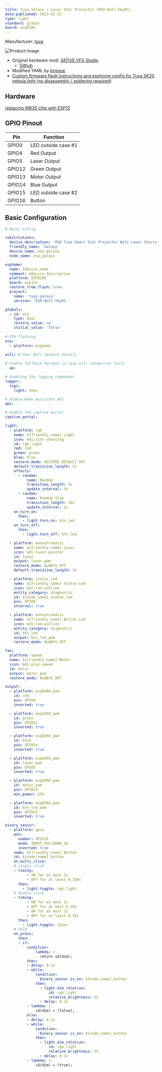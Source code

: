 ```yaml
---
title: Tuya Galaxy / Laser Star Projector (RSH-WiFi-Sky01)
date-published: 2023-01-23
type: light
standard: global
board: esp8266
---
```


Manufacturer: [tuya](https://expo.tuya.com/smart/lighting/ambient-lighting/star-projector/CT9cn91vklm6mj-CT9cn98zo9cbv5-CTatr28ahrby2u)

![Product Image](/Sky01.jpg "Product Image")

- Original hardware mod: [3ATIVE VFX Studio](https://www.youtube.com/watch?v=YwHWbcuztuY&ab_channel=3ATIVEVFXStudio)
  - [Github](https://github.com/3ative/nebula-Light)
- Modified YAML by [kireque](https://github.com/kireque/esphome_nebula_light)
- [Custom firmware flash instructions and esphome config for Tuya SK20 nebula light (no disassembly / soldering required)](https://github.com/M4GNV5/esphome-SK20-Nebula-Light)

## Hardware

[replacing WB3S chip with ESP12](https://github.com/kireque/esphome_nebula_light#tuya-wb3s)

## GPIO Pinout

| Pin    | Function             |
| ------ | -------------------- |
| GPIO0  | LED outside case #1  |
| GPIO4  | Red Output           |
| GPIO5  | Laser Output         |
| GPIO12 | Green Output         |
| GPIO13 | Motor Output         |
| GPIO14 | Blue Output          |
| GPIO15 | LED outside case #2  |
| GPIO16 | Button               |

## Basic Configuration

```yaml
# Basic Config

substitutions:
  device_description: 'RSH Tuya Smart Star Projector WiFi Laser Starry Projector Waving Led Colorful Home Atmosphere Light Wireless Control'
  friendly_name: 'Galaxy'
  device_name: esp-galaxy
  node_name: esp_galaxy

esphome:
  name: $device_name
  comment: $device_description
  platform: ESP8266
  board: esp12e
  restore_from_flash: true
  project:
    name: 'tuya.galaxy'
    version: 'RSH-WiFi-Sky01'

globals:
  - id: dim
    type: bool
    restore_value: no
    initial_value: 'false'
    
# OTA flashing
ota:
  - platform: esphome

wifi: # Your Wifi network details
  
# Enable fallback hotspot in case wifi connection fails  
  ap:

# Enabling the logging component
logger:
  logs:
    light: none

# Enable Home Assistant API
api:

# Enable the captive portal
captive_portal:

light:
  - platform: rgb
    name: ${friendly_name} Light
    icon: mdi:star-shooting
    id: rgb_light
    red: red
    green: green
    blue: blue
    restore_mode: RESTORE_DEFAULT_OFF
    default_transition_length: 2s
    effects:
      - random:
          name: Random
          transition_length: 5s
          update_interval: 5s
      - random:
          name: Random Slow
          transition_length: 10s
          update_interval: 5s
    on_turn_on:
      then:
        - light.turn_on: btn_led
    on_turn_off:
      then:
        - light.turn_off: btn_led

  - platform: monochromatic
    name: ${friendly_name} Laser
    icon: mdi:laser-pointer
    id: laser
    output: laser_pwm
    restore_mode: ALWAYS_OFF
    default_transition_length: 3s

  - platform: status_led
    name: ${friendly_name} Status Led
    icon: mdi:led-outline
    entity_category: diagnostic
    id: ${node_name}_status_led
    pin: GPIO0
    internal: true

  - platform: monochromatic
    name: ${friendly_name} Button Led
    icon: mdi:led-outline
    entity_category: diagnostic
    id: btn_led
    output: btn_led_pwm
    restore_mode: ALWAYS_OFF

fan:
  platform: speed
  name: ${friendly_name} Motor
  icon: mdi:play-speed
  id: motor
  output: motor_pwm
  restore_mode: ALWAYS_OFF

output:
  - platform: esp8266_pwm
    id: red
    pin: GPIO4
    inverted: true

  - platform: esp8266_pwm
    id: green
    pin: GPIO12
    inverted: true

  - platform: esp8266_pwm
    id: blue
    pin: GPIO14
    inverted: true

  - platform: esp8266_pwm
    id: laser_pwm
    pin: GPIO5
    inverted: true

  - platform: esp8266_pwm
    id: motor_pwm
    pin: GPIO13
    min_power: 15%

  - platform: esp8266_pwm
    id: btn_led_pwm
    pin: GPIO15
    inverted: true

binary_sensor:
  - platform: gpio
    pin:
      number: GPIO16
      mode: INPUT_PULLDOWN_16
      inverted: true
    name: ${friendly_name} Button
    id: ${node_name}_button
    on_multi_click:
    # single click
    - timing:
          - ON for at most 1s
          - OFF for at least 0.350s
      then:
        - light.toggle: rgb_light
    # double click
    - timing:
          - ON for at most 1s
          - OFF for at most 0.35s
          - ON for at most 1s
          - OFF for at least 0.35s
      then:
        - light.toggle: laser
    # hold
    on_press:
      then:
      - if:
          condition:
              lambda: |-
                return id(dim);
          then:
          - delay: 0.1s
          - while:
              condition:
                binary_sensor.is_on: ${node_name}_button
              then:
                - light.dim_relative:
                    id: rgb_light
                    relative_brightness: 5%
                - delay: 0.1s
          - lambda: |-
              id(dim) = (false);
          else:
          - delay: 0.1s
          - while:
              condition:
                binary_sensor.is_on: ${node_name}_button
              then:
                - light.dim_relative:
                    id: rgb_light
                    relative_brightness: 5%
                - delay: 0.1s
          - lambda: |-
              id(dim) = (true);
```
